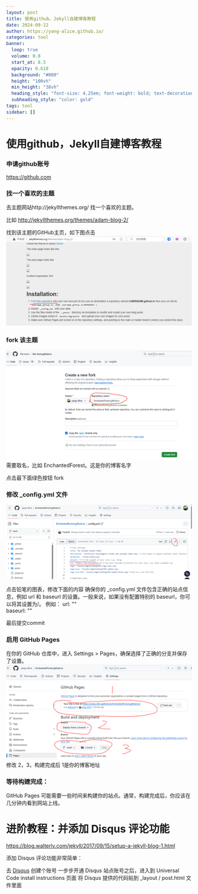 ```yaml
---
layout: post
title: 使用github，Jekyll自建博客教程 
date: 2024-09-22
author: https://yang-alice.github.io/
categories: tool
banner:
  loop: true
  volume: 0.8
  start_at: 8.5
  opacity: 0.618
  background: "#000"
  height: "100vh"
  min_height: "38vh"
  heading_style: "font-size: 4.25em; font-weight: bold; text-decoration: underline"
  subheading_style: "color: gold"
tags: tool
sidebar: []
---
```

# 使用github，Jekyll自建博客教程 
### 申请github账号
 https://github.com

### 找一个喜欢的主题 
去主题网站http://jekyllthemes.org/ 找一个喜欢的主题。

比如
http://jekyllthemes.org/themes/adam-blog-2/

找到该主题的GitHub主页，如下图点击
![themes.png](/assets/images/blog/themes.PNG) 

### fork 该主题
![fork.PNG](/assets/images/blog/fork.PNG)
需要取名，比如 EnchantedForest。这是你的博客名字

点击最下面绿色按钮 fork

### 修改 _config.yml 文件 
![config.png](/assets/images/blog/config.PNG) 

点击铅笔的图表，修改下面的内容
确保你的 _config.yml 文件包含正确的站点信息，例如 url 和 baseurl 的设置。一般来说，如果没有配置特别的 baseurl，你可以将其设置为/。
例如：
url: ""  
baseurl: ""  

最后提交commit

### 启用 GitHub Pages
在你的 GitHub 仓库中，进入 Settings > Pages，确保选择了正确的分支并保存了设置。
![page.png](/assets/images/blog/page.PNG) 
修改 2，3，构建完成后 1是你的博客地址


### 等待构建完成：
GitHub Pages 可能需要一些时间来构建你的站点。通常，构建完成后，你应该在几分钟内看到网站上线。


# 进阶教程：并添加 Disqus 评论功能
https://blog.walterlv.com/jekyll/2017/09/15/setup-a-jekyll-blog-1.html

添加 Disqus 评论功能非常简单：

去 [Disqus](https://disqus.com/) 创建个账号
一步步开通 Disqus 站点账号之后，进入到 Universal Code install instructions 页面
将 Disqus 提供的代码贴到 _layout / post.html 文件里面